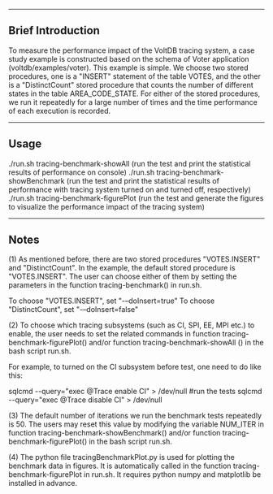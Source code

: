 --------------------------------------------------------------------------------
Brief Introduction
--------------------------------------------------------------------------------
To measure the performance impact of the VoltDB tracing system, a case study example is 
constructed based on the schema of Voter application (voltdb/examples/voter). 
This example is simple. We choose two stored procedures, one is a "INSERT" statement 
of the table VOTES, and the other is a "DistinctCount" stored procedure that 
counts the number of different states in the table AREA_CODE_STATE. For either of the 
stored procedures, we run it repeatedly for a large number of times and the time 
performance of each execution is recorded.


--------------------------------------------------------------------------------
Usage
--------------------------------------------------------------------------------
./run.sh tracing-benchmark-showAll          (run the test and print the statistical results of performance on console)
./run.sh tracing-benchmark-showBenchmark    (run the test and print the statistical results of performance with tracing system turned on and turned off, respectively)
./run.sh tracing-benchmark-figurePlot       (run the test and generate the figures to visualize the performance impact of the tracing system)

--------------------------------------------------------------------------------
Notes
--------------------------------------------------------------------------------
(1) As mentioned before, there are two stored procedures "VOTES.INSERT" and "DistinctCount". 
In the example, the default stored procedure is "VOTES.INSERT". The user can choose 
either of them by setting the parameters in the function tracing-benchmark() in run.sh.

To choose "VOTES.INSERT", set "-–doInsert=true"
To choose "DistinctCount", set "-–doInsert=false"

(2) To choose which tracing subsystems (such as CI, SPI, EE, MPI etc.) to enable, 
the user needs to set the related commands in function tracing-benchmark-figurePlot() 
and/or function tracing-benchmark-showAll () in the bash script run.sh.

For example, to turned on the CI subsystem before test, one need to do like this:

sqlcmd --query="exec @Trace enable CI" > /dev/null
#run the tests
sqlcmd --query="exec @Trace disable CI" > /dev/null

(3) The default number of iterations we run the benchmark tests repeatedly is 50.
The users may reset this value by modifying the variable NUM_ITER in function
tracing-benchmark-showBenchmark() and/or function tracing-benchmark-figurePlot() in
the bash script run.sh.

(4) The python file tracingBenchmarkPlot.py is used for plotting the benchmark data 
in figures. It is automatically called in the function tracing-benchmark-figurePlot 
in run.sh. It requires python numpy and matplotlib be installed in advance.